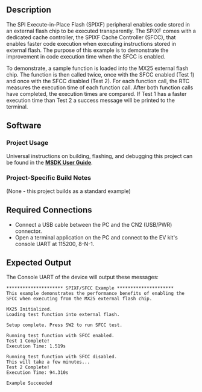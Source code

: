 ## Description

The SPI Execute-in-Place Flash (SPIXF) peripheral enables code stored in an external flash chip to be executed transparently. The SPIXF comes with a dedicated cache controller, the SPIXF Cache Controller (SFCC), that enables faster code execution when executing instructions stored in external flash. The purpose of this example is to demonstrate the improvement in code execution time when the SFCC is enabled.

To demonstrate, a sample function is loaded into the MX25 external flash chip. The function is then called twice, once with the SFCC enabled (Test 1) and once with the SFCC disabled (Test 2). For each function call, the RTC measures the execution time of each function call. After both function calls have completed, the execution times are compared. If Test 1 has a faster execution time than Test 2 a success message will be printed to the terminal.


## Software

### Project Usage

Universal instructions on building, flashing, and debugging this project can be found in the **[MSDK User Guide](https://analogdevicesinc.github.io/msdk/USERGUIDE/)**.

### Project-Specific Build Notes

(None - this project builds as a standard example)

## Required Connections

-   Connect a USB cable between the PC and the CN2 (USB/PWR) connector.
-   Open a terminal application on the PC and connect to the EV kit's console UART at 115200, 8-N-1.

## Expected Output

The Console UART of the device will output these messages:

```
********************* SPIXF/SFCC Example *********************
This example demonstrates the performance benefits of enabling the
SFCC when executing from the MX25 external flash chip.

MX25 Initialized.
Loading test function into external flash.

Setup complete. Press SW2 to run SFCC test.

Running test function with SFCC enabled.
Test 1 Complete!
Execution Time: 1.519s

Running test function with SFCC disabled.
This will take a few minutes...
Test 2 Complete!
Execution Time: 94.310s

Example Succeeded
```

